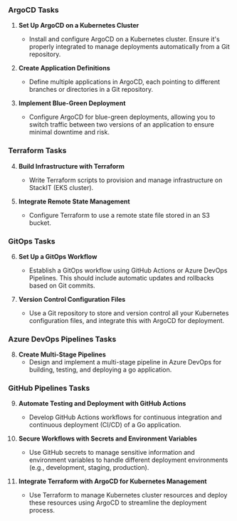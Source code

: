 ### ArgoCD Tasks
1. **Set Up ArgoCD on a Kubernetes Cluster**
   - Install and configure ArgoCD on a Kubernetes cluster. Ensure it's properly integrated to manage deployments automatically from a Git repository.
   
2. **Create Application Definitions**
   - Define multiple applications in ArgoCD, each pointing to different branches or directories in a Git repository.

3. **Implement Blue-Green Deployment**
   - Configure ArgoCD for blue-green deployments, allowing you to switch traffic between two versions of an application to ensure minimal downtime and risk.

### Terraform Tasks
4. **Build Infrastructure with Terraform**
   - Write Terraform scripts to provision and manage infrastructure on StackIT (EKS cluster).

5. **Integrate Remote State Management**
   - Configure Terraform to use a remote state file stored in an S3 bucket.

### GitOps Tasks
6. **Set Up a GitOps Workflow**
   - Establish a GitOps workflow using GitHub Actions or Azure DevOps Pipelines. This should include automatic updates and rollbacks based on Git commits.

7. **Version Control Configuration Files**
   - Use a Git repository to store and version control all your Kubernetes configuration files, and integrate this with ArgoCD for deployment.

### Azure DevOps Pipelines Tasks
8. **Create Multi-Stage Pipelines**
   - Design and implement a multi-stage pipeline in Azure DevOps for building, testing, and deploying a go application.

### GitHub Pipelines Tasks
9. **Automate Testing and Deployment with GitHub Actions**
    - Develop GitHub Actions workflows for continuous integration and continuous deployment (CI/CD) of a Go application.

10. **Secure Workflows with Secrets and Environment Variables**
    - Use GitHub secrets to manage sensitive information and environment variables to handle different deployment environments (e.g., development, staging, production).

11. **Integrate Terraform with ArgoCD for Kubernetes Management**
    - Use Terraform to manage Kubernetes cluster resources and deploy these resources using ArgoCD to streamline the deployment process.
